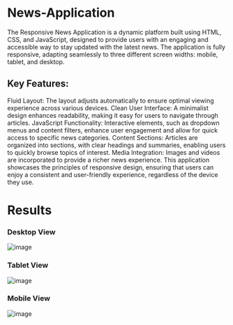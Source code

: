 # News-Application

The Responsive News Application is a dynamic platform built using HTML, CSS, and JavaScript, designed to provide users with an engaging and accessible way to stay updated with the latest news. The application is fully responsive, adapting seamlessly to three different screen widths: mobile, tablet, and desktop.

## Key Features:
Fluid Layout: The layout adjusts automatically to ensure optimal viewing experience across various devices.
Clean User Interface: A minimalist design enhances readability, making it easy for users to navigate through articles.
JavaScript Functionality: Interactive elements, such as dropdown menus and content filters, enhance user engagement and allow for quick access to specific news categories.
Content Sections: Articles are organized into sections, with clear headings and summaries, enabling users to quickly browse topics of interest.
Media Integration: Images and videos are incorporated to provide a richer news experience.
This application showcases the principles of responsive design, ensuring that users can enjoy a consistent and user-friendly experience, regardless of the device they use.

# Results

### Desktop View
![image](https://github.com/user-attachments/assets/af268d44-4c4c-45f0-9723-b75611489a86)

### Tablet View
![image](https://github.com/user-attachments/assets/a8bf1aa4-7f58-4fd5-9420-244dddf6e8e6)

### Mobile View
![image](https://github.com/user-attachments/assets/304a122b-80b5-4e5f-bc7a-affbdda39301)
